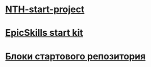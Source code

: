 #  [NTH-start-project](https://github.com/nicothin/NTH-start-project)

# [EpicSkills start kit](https://github.com/epixx/start-kit)

# [Блоки стартового репозитория](https://nicothin.pro/NTH-start-project/blocks-demo.html)